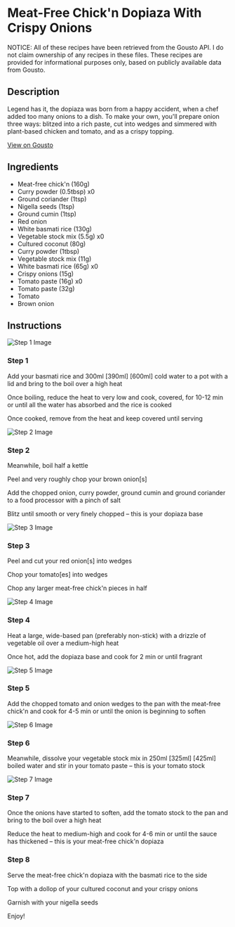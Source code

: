 # Meat-Free Chick'n Dopiaza With Crispy Onions

NOTICE: All of these recipes have been retrieved from the Gousto API. I do not claim ownership of any recipes in these files. These recipes are provided for informational purposes only, based on publicly available data from Gousto.

## Description

Legend has it, the dopiaza was born from a happy accident, when a chef added too many onions to a dish. To make your own, you'll prepare onion three ways: blitzed into a rich paste, cut into wedges and simmered with plant-based chicken and tomato, and as a crispy topping.

[View on Gousto](https://www.gousto.co.uk/recipes/cookbook/plant-based-chicken-dopiaza-with-crispy-onions)

## Ingredients

- Meat-free chick'n (160g)
- Curry powder (0.5tbsp) x0
- Ground coriander (1tsp)
- Nigella seeds (1tsp)
- Ground cumin (1tsp)
- Red onion
- White basmati rice (130g)
- Vegetable stock mix (5.5g) x0
- Cultured coconut (80g)
- Curry powder (1tbsp)
- Vegetable stock mix (11g)
- White basmati rice (65g) x0
- Crispy onions (15g)
- Tomato paste (16g) x0
- Tomato paste (32g)
- Tomato
- Brown onion

## Instructions

![Step 1 Image](https://production-media.gousto.co.uk/cms/recipe-step-image/step-1-1612276430238-x200.jpg)

### Step 1

Add your basmati rice and 300ml <span class="text-purple">[390ml]</span><span class="text-danger"> [600ml]</span> cold water to a pot with a lid and bring to the boil over a high heat

Once boiling, reduce the heat to very low and cook, covered, for 10-12 min or until all the water has absorbed and the rice is cooked

Once cooked, remove from the heat and keep covered until serving

![Step 2 Image](https://production-media.gousto.co.uk/cms/recipe-step-image/step-2-1612276443806-x200.jpg)

### Step 2

Meanwhile, boil half a kettle

Peel and very roughly chop your brown onion[s]

Add the chopped onion, curry powder, ground cumin and ground coriander to a food processor with a pinch of salt

Blitz until smooth or very finely chopped – this is your dopiaza base

![Step 3 Image](https://production-media.gousto.co.uk/cms/recipe-step-image/step-3-1612276456495-x200.jpg)

### Step 3

Peel and cut your red onion[s] into wedges

Chop your tomato[es] into wedges

Chop any larger meat-free chick'n pieces in half

![Step 4 Image](https://production-media.gousto.co.uk/cms/recipe-step-image/step-4-1612276463282-x200.jpg)

### Step 4

Heat a large, wide-based pan (preferably non-stick) with a drizzle of vegetable oil over a medium-high heat

Once hot, add the dopiaza base and cook for 2 min or until fragrant

![Step 5 Image](https://production-media.gousto.co.uk/cms/recipe-step-image/step-5-1612276471222-x200.jpg)

### Step 5

Add the chopped tomato and onion wedges to the pan with the meat-free chick'n and cook for 4-5 min or until the onion is beginning to soften

![Step 6 Image](https://production-media.gousto.co.uk/cms/recipe-step-image/step-6-1612276476118-x200.jpg)

### Step 6

Meanwhile, dissolve your vegetable stock mix in 250ml <span class="text-purple">[325ml]</span> <span class="text-danger">[425ml] </span>boiled water and stir in your tomato paste – this is your tomato stock

![Step 7 Image](https://production-media.gousto.co.uk/cms/recipe-step-image/step-7-1612276489393-x200.jpg)

### Step 7

Once the onions have started to soften, add the tomato stock to the pan and bring to the boil over a high heat

Reduce the heat to medium-high and cook for 4-6 min or until the sauce has thickened – this is your meat-free chick'n dopiaza

### Step 8

Serve the meat-free chick'n dopiaza with the basmati rice to the side

Top with a dollop of your cultured coconut and your crispy onions

Garnish with your nigella seeds

Enjoy!

